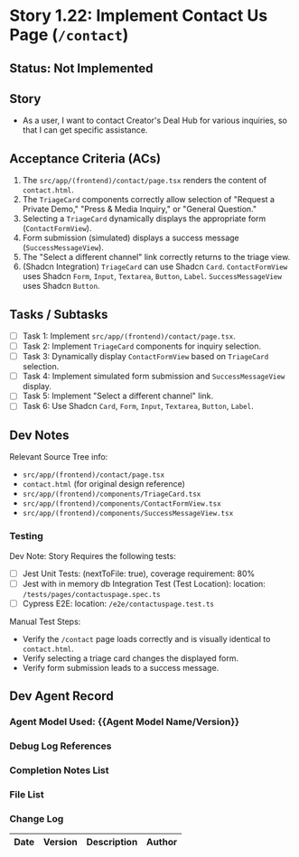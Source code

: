 # Story 1.22: Implement Contact Us Page (`/contact`)

## Status: Not Implemented

## Story

- As a user, I want to contact Creator's Deal Hub for various inquiries, so that I can get specific assistance.

## Acceptance Criteria (ACs)

1.  The `src/app/(frontend)/contact/page.tsx` renders the content of `contact.html`.
2.  The `TriageCard` components correctly allow selection of "Request a Private Demo," "Press & Media Inquiry," or "General Question."
3.  Selecting a `TriageCard` dynamically displays the appropriate form (`ContactFormView`).
4.  Form submission (simulated) displays a success message (`SuccessMessageView`).
5.  The "Select a different channel" link correctly returns to the triage view.
6.  (Shadcn Integration) `TriageCard` can use Shadcn `Card`. `ContactFormView` uses Shadcn `Form`, `Input`, `Textarea`, `Button`, `Label`. `SuccessMessageView` uses Shadcn `Button`.

## Tasks / Subtasks

- [ ] Task 1: Implement `src/app/(frontend)/contact/page.tsx`.
- [ ] Task 2: Implement `TriageCard` components for inquiry selection.
- [ ] Task 3: Dynamically display `ContactFormView` based on `TriageCard` selection.
- [ ] Task 4: Implement simulated form submission and `SuccessMessageView` display.
- [ ] Task 5: Implement "Select a different channel" link.
- [ ] Task 6: Use Shadcn `Card`, `Form`, `Input`, `Textarea`, `Button`, `Label`.

## Dev Notes

Relevant Source Tree info:
- `src/app/(frontend)/contact/page.tsx`
- `contact.html` (for original design reference)
- `src/app/(frontend)/components/TriageCard.tsx`
- `src/app/(frontend)/components/ContactFormView.tsx`
- `src/app/(frontend)/components/SuccessMessageView.tsx`

### Testing

Dev Note: Story Requires the following tests:

- [ ] Jest Unit Tests: (nextToFile: true), coverage requirement: 80%
- [ ] Jest with in memory db Integration Test (Test Location): location: `/tests/pages/contactuspage.spec.ts`
- [ ] Cypress E2E: location: `/e2e/contactuspage.test.ts`

Manual Test Steps:
- Verify the `/contact` page loads correctly and is visually identical to `contact.html`.
- Verify selecting a triage card changes the displayed form.
- Verify form submission leads to a success message.

## Dev Agent Record

### Agent Model Used: {{Agent Model Name/Version}}

### Debug Log References

### Completion Notes List

### File List

### Change Log

| Date | Version | Description | Author |
| :--- | :------ | :---------- | :----- |